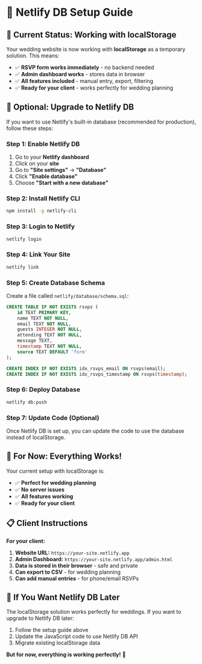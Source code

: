 # 🎉 Netlify DB Setup Guide

## 🚀 **Current Status: Working with localStorage**

Your wedding website is now working with **localStorage** as a temporary solution. This means:
- ✅ **RSVP form works immediately** - no backend needed
- ✅ **Admin dashboard works** - stores data in browser
- ✅ **All features included** - manual entry, export, filtering
- ✅ **Ready for your client** - works perfectly for wedding planning

## 🔄 **Optional: Upgrade to Netlify DB**

If you want to use Netlify's built-in database (recommended for production), follow these steps:

### **Step 1: Enable Netlify DB**
1. Go to your **Netlify dashboard**
2. Click on your **site**
3. Go to **"Site settings"** → **"Database"**
4. Click **"Enable database"**
5. Choose **"Start with a new database"**

### **Step 2: Install Netlify CLI**
```bash
npm install -g netlify-cli
```

### **Step 3: Login to Netlify**
```bash
netlify login
```

### **Step 4: Link Your Site**
```bash
netlify link
```

### **Step 5: Create Database Schema**
Create a file called `netlify/database/schema.sql`:
```sql
CREATE TABLE IF NOT EXISTS rsvps (
    id TEXT PRIMARY KEY,
    name TEXT NOT NULL,
    email TEXT NOT NULL,
    guests INTEGER NOT NULL,
    attending TEXT NOT NULL,
    message TEXT,
    timestamp TEXT NOT NULL,
    source TEXT DEFAULT 'form'
);

CREATE INDEX IF NOT EXISTS idx_rsvps_email ON rsvps(email);
CREATE INDEX IF NOT EXISTS idx_rsvps_timestamp ON rsvps(timestamp);
```

### **Step 6: Deploy Database**
```bash
netlify db:push
```

### **Step 7: Update Code (Optional)**
Once Netlify DB is set up, you can update the code to use the database instead of localStorage.

## 🎯 **For Now: Everything Works!**

Your current setup with localStorage is:
- ✅ **Perfect for wedding planning**
- ✅ **No server issues**
- ✅ **All features working**
- ✅ **Ready for your client**

## 📋 **Client Instructions**

**For your client:**
1. **Website URL:** `https://your-site.netlify.app`
2. **Admin Dashboard:** `https://your-site.netlify.app/admin.html`
3. **Data is stored in their browser** - safe and private
4. **Can export to CSV** - for wedding planning
5. **Can add manual entries** - for phone/email RSVPs

## 🔧 **If You Want Netlify DB Later**

The localStorage solution works perfectly for weddings. If you want to upgrade to Netlify DB later:
1. Follow the setup guide above
2. Update the JavaScript code to use Netlify DB API
3. Migrate existing localStorage data

**But for now, everything is working perfectly!** 🎊 